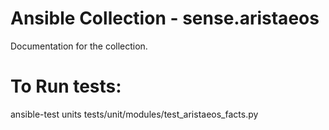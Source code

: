 # Ansible Collection - sense.aristaeos

Documentation for the collection.


# To Run tests:
 ansible-test units tests/unit/modules/test_aristaeos_facts.py

